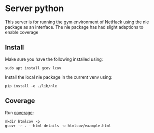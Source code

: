 # Server python
This server is for running the gym environment of NetHack using the nle package as an interface.
The nle package has had slight adaptions to enable coverage 

## Install
Make sure you have the following installed using:
```commandline
sudo apt install gcov lcov
```

Install the local nle package in the current venv using:
```commandline
pip install -e ./lib/nle
```

## Coverage
Run [coverage](https://gcovr.com/en/stable/):
```commandline
mkdir htmlcov -p
gcovr -r . --html-details -o htmlcov/example.html
```
